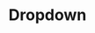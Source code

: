 ---
layout: pattern.njk
key: dropdown-mobile_fr
title: Dropdown
parent: components-mobile_fr
image: mobile/overview/dropdown.webp
keywords: dropdown, select
order: 50
availablelanguages: 
    - de
    - en
---